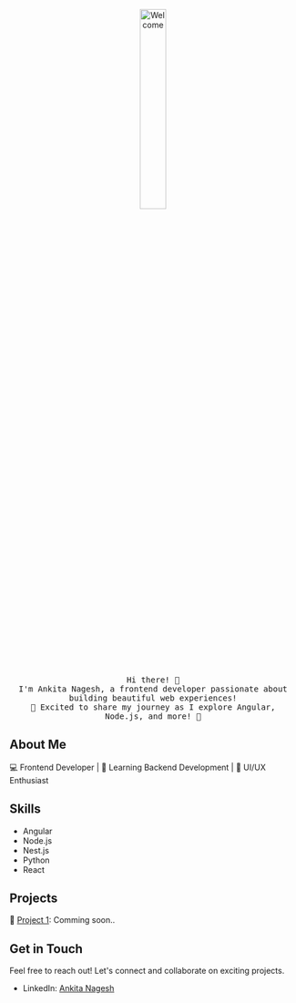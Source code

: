 <!-- Header -->
<p align="center">
  <img alt="Welcome" src="welcome-cats" width="30%">
  <br>
  <samp>
    Hi there! 👋 <br>
    I'm Ankita Nagesh, a frontend developer passionate about building beautiful web experiences!
    <br>
    🚀 Excited to share my journey as I explore Angular, Node.js, and more! 🌟
  </samp>
</p>

<!-- About Me -->
## About Me

💻 Frontend Developer | 🌱 Learning Backend Development | 🎨 UI/UX Enthusiast

## Skills

- Angular
- Node.js
- Nest.js
- Python
- React

## Projects

🌟 [Project 1](link-to-project): Comming soon..

## Get in Touch

Feel free to reach out! Let's connect and collaborate on exciting projects.

- LinkedIn: [Ankita Nagesh](https://www.linkedin.com/in/ankita-nagesh-6337b121b)
